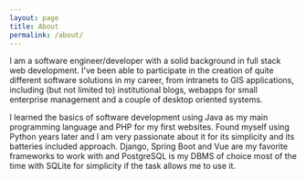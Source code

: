 ```yaml
---
layout: page
title: About
permalink: /about/
---
```


I am a software engineer/developer with a solid background in full stack web development. I've been able to participate in the creation of quite different software solutions in my career, from intranets to GIS applications, including (but not limited to) institutional blogs, webapps for small enterprise management and a couple of desktop oriented systems.

I learned the basics of software development using Java as my main programming language and PHP for my first websites. Found myself using Python years later and I am very passionate about it for its simplicity and its batteries included approach. Django, Spring Boot and Vue are my favorite frameworks to work with and PostgreSQL is my DBMS of choice most of the time with SQLite for simplicity if the task allows me to use it.
